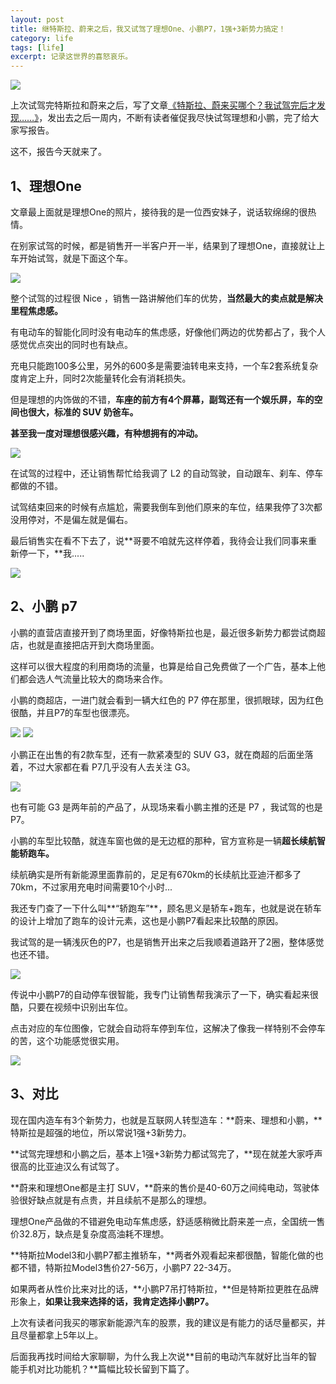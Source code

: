 ```yaml
---
layout: post
title: 继特斯拉、蔚来之后，我又试驾了理想One、小鹏P7，1强+3新势力搞定！
category: life
tags: [life]
excerpt: 记录这世界的喜怒哀乐。
---
```


![](http://favorites.ren/assets/images/2020/it/gaoding/gaoding01.jpg) 

上次试驾完特斯拉和蔚来之后，写了文章[《特斯拉、蔚来买哪个？我试驾完后才发现……》](https://mp.weixin.qq.com/s/8KbYg14lMxnYEm1FzhefEw)，发出去之后一周内，不断有读者催促我尽快试驾理想和小鹏，完了给大家写报告。

这不，报告今天就来了。

## 1、理想One

文章最上面就是理想One的照片，接待我的是一位西安妹子，说话软绵绵的很热情。

在别家试驾的时候，都是销售开一半客户开一半，结果到了理想One，直接就让上车开始试驾，就是下面这个车。

![](http://favorites.ren/assets/images/2020/it/gaoding/gaoding02.jpg) 

整个试驾的过程很 Nice ，销售一路讲解他们车的优势，**当然最大的卖点就是解决里程焦虑感。**

有电动车的智能化同时没有电动车的焦虑感，好像他们两边的优势都占了，我个人感觉优点突出的同时也有缺点。

充电只能跑100多公里，另外的600多是需要油转电来支持，一个车2套系统复杂度肯定上升，同时2次能量转化会有消耗损失。

但是理想的内饰做的不错，**车座的前方有4个屏幕，副驾还有一个娱乐屏，车的空间也很大，标准的 SUV 奶爸车。**

**甚至我一度对理想很感兴趣，有种想拥有的冲动。**

![](http://favorites.ren/assets/images/2020/it/gaoding/gaoding03.jpg) 

在试驾的过程中，还让销售帮忙给我调了 L2 的自动驾驶，自动跟车、刹车、停车都做的不错。

试驾结束回来的时候有点尴尬，需要我倒车到他们原来的车位，结果我停了3次都没用停对，不是偏左就是偏右。

最后销售实在看不下去了，说**哥要不咱就先这样停着，我待会让我们同事来重新停一下，**我.....

![](http://favorites.ren/assets/images/2020/it/gaoding/gaoding04.jpg) 

## 2、小鹏 p7

小鹏的直营店直接开到了商场里面，好像特斯拉也是，最近很多新势力都尝试商超店，也就是直接把店开到大商场里面。

这样可以很大程度的利用商场的流量，也算是给自己免费做了一个广告，基本上他们都会选人气流量比较大的商场来合作。

小鹏的商超店，一进门就会看到一辆大红色的 P7 停在那里，很抓眼球，因为红色很酷，并且P7的车型也很漂亮。

![](http://favorites.ren/assets/images/2020/it/gaoding/gaoding05.jpg) 
![](http://favorites.ren/assets/images/2020/it/gaoding/gaoding06.jpg) 

小鹏正在出售的有2款车型，还有一款紧凑型的 SUV G3，就在商超的后面坐落着，不过大家都在看 P7几乎没有人去关注 G3。

![](http://favorites.ren/assets/images/2020/it/gaoding/gaoding07.jpg) 

也有可能 G3 是两年前的产品了，从现场来看小鹏主推的还是 P7 ，我试驾的也是 P7。

小鹏的车型比较酷，就连车窗也做的是无边框的那种，官方宣称是一辆**超长续航智能轿跑车。**

续航确实是所有新能源里面靠前的，足足有670km的长续航比亚迪汗都多了70km，不过家用充电时间需要10个小时...

我还专门查了一下什么叫**“轿跑车”**，顾名思义是轿车+跑车，也就是说在轿车的设计上增加了跑车的设计元素，这也是小鹏P7看起来比较酷的原因。

我试驾的是一辆浅灰色的P7，也是销售开出来之后我顺着道路开了2圈，整体感觉也还不错。

![](http://favorites.ren/assets/images/2020/it/gaoding/gaoding08.jpg) 

传说中小鹏P7的自动停车很智能，我专门让销售帮我演示了一下，确实看起来很酷，只要在视频中识别出车位。

点击对应的车位图像，它就会自动将车停到车位，这解决了像我一样特别不会停车的苦，这个功能感觉很实用。

![](http://favorites.ren/assets/images/2020/it/gaoding/gaoding09.jpg) 

## 3、对比

现在国内造车有3个新势力，也就是互联网人转型造车：**蔚来、理想和小鹏，**特斯拉是超强的地位，所以常说1强+3新势力。

**试驾完理想和小鹏之后，基本上1强+3新势力都试驾完了，**现在就差大家呼声很高的比亚迪汉么有试驾了。

**蔚来和理想One都是主打 SUV，**蔚来的售价是40-60万之间纯电动，驾驶体验很好缺点就是有点贵，并且续航不是那么的理想。

理想One产品做的不错避免电动车焦虑感，舒适感稍微比蔚来差一点，全国统一售价32.8万，缺点是复杂度高油耗不理想。

**特斯拉Model3和小鹏P7都主推轿车，**两者外观看起来都很酷，智能化做的也都不错，特斯拉Model3售价27-56万，小鹏P7 22-34万。

如果两者从性价比来对比的话，**小鹏P7吊打特斯拉，**但是特斯拉更胜在品牌形象上，**如果让我来选择的话，我肯定选择小鹏P7。**

上次有读者问我买的哪家新能源汽车的股票，我的建议是有能力的话尽量都买，并且尽量都拿上5年以上。

后面我再找时间给大家聊聊，为什么我上次说**目前的电动汽车就好比当年的智能手机对比功能机？**篇幅比较长留到下篇了。







